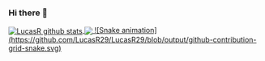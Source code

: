 ### Hi there 👋

<!--
**LucasR29/LucasR29** is a ✨ _special_ ✨ repository because its `README.md` (this file) appears on your GitHub profile.

Here are some ideas to get you started:

- 🔭 I’m currently working on ...
- 🌱 I’m currently learning ...
- 👯 I’m looking to collaborate on ...
- 🤔 I’m looking for help with ...
- 💬 Ask me about ...
- 📫 How to reach me: ...
- 😄 Pronouns: ...
- ⚡ Fun fact: ...
-->
<div>
  <a href = "https://github.com/LucasR29">
  <img align="center" src="https://github-readme-stats.vercel.app/api?username=LucasR29&show_icons=true&theme=tokyonight" alt="LucasR github stats"/>
  <img align="center" src="https://github-readme-stats.vercel.app/api/top-langs/?username=LucasR29&layout=compact&theme=tokyonight" />
    ![Snake animation](https://github.com/LucasR29/LucasR29/blob/output/github-contribution-grid-snake.svg)
</div>
